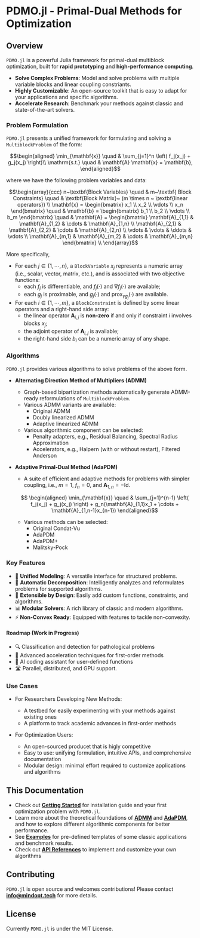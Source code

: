 # PDMO.jl - **Primal-Dual Methods for Optimization**

## Overview
`PDMO.jl` is a powerful Julia framework for primal-dual multiblock optimization, built for **rapid prototyping** and **high-performance computing**.

- **Solve Complex Problems**: Model and solve problems with multiple variable blocks and linear coupling constriants. 
- **Highly Customizable**: An open-source toolkit that is easy to adapt for your applications and specific algorithms.
- **Accelerate Research**: Benchmark your methods against classic and
state-of-the-art solvers.

### Problem Formulation
`PDMO.jl` presents a unified framework for formulating and solving a ```MultiblockProblem``` of the form: 

```math 
\begin{aligned}
\min_{\mathbf{x}} \quad & \sum_{j=1}^n \left( f_j(x_j) + g_j(x_j) \right)\\ 
\mathrm{s.t.} \quad  & \mathbf{A} \mathbf{x} = \mathbf{b},
\end{aligned}
```
where we have the following problem variables and data:

```math
\begin{array}{ccc}
n~\textbf{Block Variables} \quad & m~\textbf{ Block Constraints} \quad & \textbf{Block Matrix}~ (m \times n ~ \textbf{linear operators}) \\
\mathbf{x} = \begin{bmatrix} x_1 \\ x_2 \\ \vdots \\ x_n \end{bmatrix} \quad & \mathbf{b} = \begin{bmatrix} b_1 \\ b_2 \\ \vdots \\ b_m \end{bmatrix} \quad & \mathbf{A} = \begin{bmatrix} \mathbf{A}_{1,1} & \mathbf{A}_{1,2} & \cdots & \mathbf{A}_{1,n} \\ \mathbf{A}_{2,1} & \mathbf{A}_{2,2} & \cdots & \mathbf{A}_{2,n} \\ \vdots & \vdots & \ddots & \vdots \\ \mathbf{A}_{m,1} & \mathbf{A}_{m,2} & \cdots & \mathbf{A}_{m,n} \end{bmatrix} \\
\end{array}
```

More specifically, 
- For each $j\in \{1,\cdots,n\}$, a `BlockVariable` $x_j$ represents a numeric array (i.e., scalar, vector, matrix, etc.), and is associated with two objective functions: 
    - each $f_j$ is differentiable, and $f_j(\cdot)$ and $\nabla f_j(\cdot)$ are available; 
    - each $g_j$ is proximable, and $g_j(\cdot)$ and $\text{prox}_{\gamma g_j}(\cdot)$ are available.
- For each $i \in \{1,\cdots,m\}$, a `BlockConstraint` is defined by some linear operators and a right-hand side array: 
    - the linear operator $\mathbf{A}_{i,j}$ is **non-zero** if and only if constraint $i$ involves blocks $x_j$;
    - the adjoint operator of $\mathbf{A}_{i,j}$ is available;
    - the right-hand side $b_i$ can be a numeric array of any shape. 


### Algorithms

`PDMO.jl` provides various algorithms to solve problems of the above form.

- **Alternating Direction Method of Multipliers (ADMM)**
  - Graph-based bipartization methods automatically generate ADMM-ready reformulations of `MultiblockProblem`.
  - Various ADMM variants are available: 
    - Original ADMM 
    - Doubly linearized ADMM 
    - Adaptive linearized ADMM 
  - Various algorithmic component can be selected: 
    - Penalty adapters, e.g., Residual Balancing, Spectral Radius Approximation
    - Accelerators, e.g., Halpern (with or without restart), Filtered Anderson

- **Adaptive Primal-Dual Method (AdaPDM)**
  - A suite of efficient and adaptive methods for problems with simpler coupling, i.e., $m=1$, $f_n = 0$, and $\mathbf{A}_{1, n} = -\mathrm{Id}$. 
  ```math 
    \begin{aligned}
    \min_{\mathbf{x}} \quad & \sum_{j=1}^{n-1} \left( f_j(x_j) + g_j(x_j) \right) + g_n(\mathbf{A}_{1,1}x_1 + \cdots + \mathbf{A}_{1,n-1}x_{n-1})
    \end{aligned}
  ```
  - Various methods can be selected: 
    - Original Condat-Vu
    - AdaPDM 
    - AdaPDM+
    - Malitsky-Pock
    
   

### Key Features 
- 🧱 **Unified Modeling**: A versatile interface for structured problems.
- 🔄 **Automatic Decomposition**: Intelligently analyzes and reformulates problems for supported algorithms.
- 🧩 **Extensible by Design**: Easily add custom functions, constraints, and algorithms.
- 📊 **Modular Solvers**: A rich library of classic and modern algorithms.
- ⚡  **Non-Convex Ready**: Equipped with features to tackle non-convexity.


#### Roadmap (Work in Progress)
- 🔍 Classification and detection for pathological problems
- 🚀 Advanced acceleration techniques for first-order methods 
- 🤖 AI coding assistant for user-defined functions
- 🛣️ Parallel, distributed, and GPU support.

### Use Cases
- For Researchers Developing New Methods:
  - A testbed for easily experimenting with your methods against existing ones 
  - A platform to track academic advances in first-order methods

- For Optimization Users:
  - An open-sourced producet that is higly competitive
  - Easy to use: unifying formulation, intuitive APIs, and comprehensive documentation
  - Modular design: minimal effort required to customize applications and algorithms

## This Documentation 

- Check out [**Getting Started**](S1_getting_started.md) for installation guide and your first optimization problem with ```PDMO.jl```.
- Learn more about the theoretical foundations of [**ADMM**](S2_algorithms/ADMM.md) and [**AdaPDM**](S2_algorithms/AdaPDM.md), and how to explore different algorithmic components for better performance. 
- See [**Examples**](S3_examples/LeastL1Norm.md) for pre-defined templates of some classic applications and benchmark results.
- Check out [**API References**](S4_api/main.md) to implement and customize your own algorithms


## Contributing

```PDMO.jl``` is open source and welcomes contributions! Please contact [**info@mindopt.tech**](mailto:info@mindopt.tech) for more details.

## License
Currently ```PDMO.jl``` is under the MIT License.


